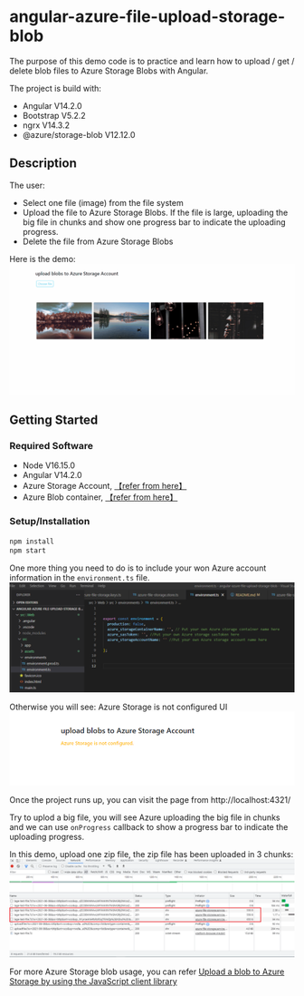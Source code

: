 # angular-azure-file-upload-storage-blob

The purpose of this demo code is to practice and learn how to upload / get / delete blob files to Azure Storage Blobs with Angular.


The project is build with:
- Angular V14.2.0
- Bootstrap V5.2.2
- ngrx V14.3.2
- @azure/storage-blob V12.12.0

## Description
The user:
- Select one file (image) from the file system
- Upload the file to Azure Storage Blobs. If the file is large, uploading the big file in chunks and show one progress bar to indicate the uploading progress.
- Delete the file from Azure Storage Blobs

Here is the demo:
![azure-fileupload-storage](./src/Web/src/assets/imgs/azure-fileupload-storage.gif)

## Getting Started

### Required Software
- Node V16.15.0
- Angular V14.2.0
- Azure Storage Account, [【refer from here】](https://learn.microsoft.com/en-us/azure/storage/common/storage-account-create?tabs=azure-portal)
- Azure Blob container, [【refer from here】](https://learn.microsoft.com/en-us/azure/storage/blobs/blob-containers-portal)

### Setup/Installation
```js
npm install
npm start
```


One more thing you need to do is to include your won Azure account information in the ```environment.ts``` file.
![azure-config](./src/Web/src/assets/imgs/azure-config.png)


Otherwise you will see: Azure Storage is not configured UI
![azure-storage-not-config](./src/Web/src/assets/imgs/azure-storage-not-config.png)


Once the project runs up, you can visit the page from http://localhost:4321/


Try to uplod a big file, you will see Azure uploading the big file in chunks and we can use ```onProgress``` callback to show a progress bar to indicate the uploading progress.


In this demo, upload one zip file, the zip file has been uploaded in 3 chunks:
![azure-uploading-file-in-chunks](./src/Web/src/assets/imgs/azure-uploading-file-in-chunks.png)



For more Azure Storage blob usage, you can refer [Upload a blob to Azure Storage by using the JavaScript client library](https://learn.microsoft.com/en-us/azure/storage/blobs/storage-blob-upload-javascript)
